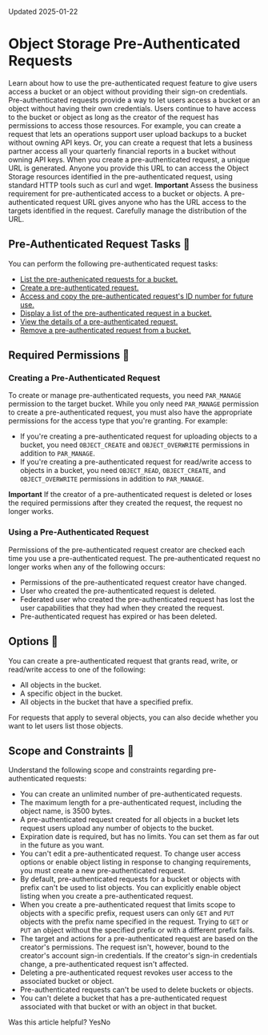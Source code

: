 Updated 2025-01-22
# Object Storage Pre-Authenticated Requests 
Learn about how to use the pre-authenticated request feature to give users access a bucket or an object without providing their sign-on credentials.
Pre-authenticated requests provide a way to let users access a bucket or an object without having their own credentials. Users continue to have access to the bucket or object as long as the creator of the request has permissions to access those resources. For example, you can create a request that lets an operations support user upload backups to a bucket without owning API keys. Or, you can create a request that lets a business partner access all your quarterly financial reports in a bucket without owning API keys.
When you create a pre-authenticated request, a unique URL is generated. Anyone you provide this URL to can access the Object Storage resources identified in the pre-authenticated request, using standard HTTP tools such as curl and wget.
**Important**
Assess the business requirement for pre-authenticated access to a bucket or objects. A pre-authenticated request URL gives anyone who has the URL access to the targets identified in the request. Carefully manage the distribution of the URL.
## Pre-Authenticated Request Tasks 🔗 
You can perform the following pre-authenticated request tasks:
  * [List the pre-authenicated requests for a bucket.](https://docs.oracle.com/en-us/iaas/Content/Object/Tasks/usingpreauthenticatedrequests_topic-To_list_preauthenticated_requests.htm#top "View a list of the pre-authenticated requests in a bucket.")
  * [Create a pre-authenticated request.](https://docs.oracle.com/en-us/iaas/Content/Object/Tasks/usingpreauthenticatedrequests_topic-To_create_a_preauthenticated_request_for_all_objects_in_a_bucket.htm#top "Create a pre-authenticated request for all the objects in an Object Storage bucket or for a specific object.")
  * [Access and copy the pre-authenticated request's ID number for future use.](https://docs.oracle.com/en-us/iaas/Content/Object/Tasks/usingpreauthenticatedrequests_topic-To_copy_a_preauthenticated_request_ID.htm#top "Get access to your pre-authenticated request ID.")
  * [Display a list of the pre-authenticated request in a bucket.](https://docs.oracle.com/en-us/iaas/Content/Object/Tasks/usingpreauthenticatedrequests_topic-To_list_preauthenticated_requests.htm#top "View a list of the pre-authenticated requests in a bucket.")
  * [View the details of a pre-authenticated request.](https://docs.oracle.com/en-us/iaas/Content/Object/Tasks/usingpreauthenticatedrequests_topic-To_get_a_preauthenticated_request.htm#top "View the details of a pre-authenticated request in a bucket.")
  * [Remove a pre-authenticated request from a bucket.](https://docs.oracle.com/en-us/iaas/Content/Object/Tasks/usingpreauthenticatedrequests_topic-To_delete_a_preauthenticated_request.htm#top "Delete a pre-authenticated request from a bucket.")


## Required Permissions 🔗 
### Creating a Pre-Authenticated Request
To create or manage pre-authenticated requests, you need `PAR_MANAGE` permission to the target bucket.
While you only need `PAR_MANAGE` permission to create a pre-authenticated request, you must also have the appropriate permissions for the access type that you're granting. For example:
  * If you're creating a pre-authenticated request for uploading objects to a bucket, you need `OBJECT_CREATE` and `OBJECT_OVERWRITE` permissions in addition to `PAR_MANAGE`.
  * If you're creating a pre-authenticated request for read/write access to objects in a bucket, you need `OBJECT_READ`, `OBJECT_CREATE`, and `OBJECT_OVERWRITE` permissions in addition to `PAR_MANAGE`.


**Important** If the creator of a pre-authenticated request is deleted or loses the required permissions after they created the request, the request no longer works.
### Using a Pre-Authenticated Request
Permissions of the pre-authenticated request creator are checked each time you use a pre-authenticated request. The pre-authenticated request no longer works when any of the following occurs:
  * Permissions of the pre-authenticated request creator have changed.
  * User who created the pre-authenticated request is deleted.
  * Federated user who created the pre-authenticated request has lost the user capabilities that they had when they created the request.
  * Pre-authenticated request has expired or has been deleted.


## Options 🔗 
You can create a pre-authenticated request that grants read, write, or read/write access to one of the following:
  * All objects in the bucket.
  * A specific object in the bucket.
  * All objects in the bucket that have a specified prefix.


For requests that apply to several objects, you can also decide whether you want to let users list those objects.
## Scope and Constraints 🔗 
Understand the following scope and constraints regarding pre-authenticated requests:
  * You can create an unlimited number of pre-authenticated requests.
  * The maximum length for a pre-authenticated request, including the object name, is 3500 bytes.
  * A pre-authenticated request created for all objects in a bucket lets request users upload any number of objects to the bucket.
  * Expiration date is required, but has no limits. You can set them as far out in the future as you want.
  * You can't edit a pre-authenticated request. To change user access options or enable object listing in response to changing requirements, you must create a new pre-authenticated request.
  * By default, pre-authenticated requests for a bucket or objects with prefix can't be used to list objects. You can explicitly enable object listing when you create a pre-authenticated request.
  * When you create a pre-authenticated request that limits scope to objects with a specific prefix, request users can only `GET` and `PUT` objects with the prefix name specified in the request. Trying to `GET` or `PUT` an object without the specified prefix or with a different prefix fails.
  * The target and actions for a pre-authenticated request are based on the creator's permissions. The request isn't, however, bound to the creator's account sign-in credentials. If the creator's sign-in credentials change, a pre-authenticated request isn't affected.
  * Deleting a pre-authenticated request revokes user access to the associated bucket or object.
  * Pre-authenticated requests can't be used to delete buckets or objects.
  * You can't delete a bucket that has a pre-authenticated request associated with that bucket or with an object in that bucket.


Was this article helpful?
YesNo

